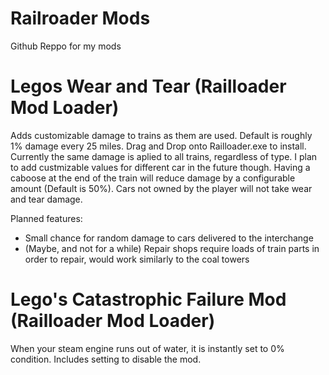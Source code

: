 # Railroader Mods
Github Reppo for my mods

# Legos Wear and Tear (Railloader Mod Loader)
Adds customizable damage to trains as them are used. Default is roughly 1% damage every 25 miles. Drag and Drop onto Railloader.exe to install.
Currently the same damage is aplied to all trains, regardless of type. I plan to add custmizable values for different car in the future though. 
Having a caboose at the end of the train will reduce damage by a configurable amount (Default is 50%). Cars not owned by the player will not take wear and tear damage.

Planned features:
 - Small chance for random damage to cars delivered to the interchange
 - (Maybe, and not for a while) Repair shops require loads of train parts in order to repair, would work similarly to the coal towers

# Lego's Catastrophic Failure Mod (Railloader Mod Loader)
When your steam engine runs out of water, it is instantly set to 0% condition. Includes setting to disable the mod.
